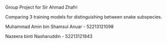 Group Project for Sir Ahmad Zhafri


Comparing 3 training models for distinguishing between snake subspecies.


Muhammad Amin bin Shamsul Anuar - 52213121098

Nazeera binti Nasharuddin - 52213121843
